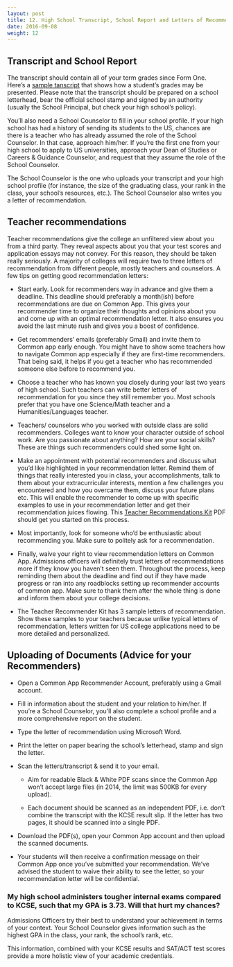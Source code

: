 ```yaml
---
layout: post 
title: 12. High School Transcript, School Report and Letters of Recommendation
date: 2016-09-08
weight: 12
---
```


## Transcript and School Report

The transcript should contain all of your term grades since Form One. Here’s a [sample tanscript](https://drive.google.com/open?id=0BxcN6nrpsXL6Rk9LYlF5dnNVb28) that shows how a student’s grades may be presented. Please note that the transcript should be prepared on a school letterhead, bear the official school stamp and signed by an authority (usually the School Principal, but check your high school’s policy).

You’ll also need a School Counselor to fill in your school profile. If your high school has had a history of sending its students to the US, chances are there is a teacher who has already assumed the role of the School Counselor. In that case, approach him/her. If you’re the first one from your high school to apply to US universities, approach your Dean of Studies or Careers & Guidance Counselor, and request that they assume the role of the School Counselor.

The School Counselor is the one who uploads your transcript and your high school profile (for instance, the size of the graduating class, your rank in the class, your school’s resources, etc.). The School Counselor also writes you a letter of recommendation.

## Teacher recommendations

Teacher recommendations give the college an unfiltered view about you from a third party. They reveal aspects about you that your test scores and application essays may not convey. For this reason, they should be taken really seriously. A majority of colleges will require two to three letters of recommendation from different people, mostly teachers and counselors. A few tips on getting good recommendation letters:

* Start early. Look for recommenders way in advance and give them a deadline. This deadline should preferably a month(ish) before recommendations are due on Common App. This gives your recommender time to organize their thoughts and opinions about you and come up with an optimal recommendation letter. It also ensures you avoid the last minute rush and gives you a boost of confidence.

* Get recommenders’ emails (preferably Gmail) and invite them to Common app early enough. You might have to show some teachers how to navigate Common app especially if they are first-time recommenders. That being said, it helps if you get a teacher who has recommended someone else before to recommend you.

* Choose a teacher who has known you closely during your last two years of high school. Such teachers can write better letters of recommendation for you since they still remember you. Most schools prefer that you have one Science/Math teacher and a Humanities/Languages teacher.

* Teachers/ counselors who you worked with outside class are solid recommenders. Colleges want to know your character outside of school work. Are you passionate about anything? How are your social skills? These are things such recommenders could shed some light on.

* Make an appointment with potential recommenders and discuss what you’d like highlighted in your recommendation letter. Remind them of things that really interested you in class, your accomplishments,  talk to them about your extracurricular interests, mention a few challenges you encountered and how you overcame them, discuss your future plans etc. This will enable the recommender to come up with specific examples to use in your recommendation letter and get their recommendation juices flowing. This [Teacher Recommendations Kit](https://drive.google.com/open?id=0BxcN6nrpsXL6TW9fRzdzM0c4bWs) PDF should get you started on this process.

* Most importantly, look for someone who’d be enthusiastic about recommending you. Make sure to politely ask for a recommendation.

* Finally, waive your right to view recommendation letters on Common App. Admissions officers will definitely trust letters of recommendations more if they know you haven’t seen them. Throughout the process, keep reminding them about the deadline and find out if they have made progress or ran into any roadblocks setting up recommender accounts of common app. Make sure to thank them after the whole thing is done and inform them about your college decisions.

* The Teacher Recommender Kit has 3 sample letters of recommendation. Show these samples to your teachers because unlike typical letters of recommendation, letters written for US college applications need to be more detailed and personalized.

## Uploading of Documents (Advice for your Recommenders)

* Open a Common App Recommender Account, preferably using a Gmail account.

* Fill in information about the student and your relation to him/her. If you’re a School Counselor, you’ll also complete a school profile and a more comprehensive report on the student.

* Type the letter of recommendation using Microsoft Word.

* Print the letter on paper bearing the school’s letterhead, stamp and sign the letter.

* Scan the letters/transcript & send it to your email.

  * Aim for readable Black & White PDF scans since the Common App won’t accept large files (in 2014, the limit was 500KB for every upload).

  * Each document should be scanned as an independent PDF, i.e. don’t combine the transcript with the KCSE result slip. If the letter has two pages, it should be scanned into a single PDF.

* Download the PDF(s), open your Common App account and then upload the scanned documents.

* Your students will then receive a confirmation message on their Common App once you’ve submitted your recommendation. We’ve advised the student to waive their ability to see the letter, so your recommendation letter will be confidential.

### My high school administers tougher internal exams compared to KCSE, such that my GPA is 3.73. Will that hurt my chances?

Admissions Officers try their best to understand your achievement in terms of your context. Your School Counselor gives information such as the highest GPA in the class, your rank, the school’s rank, etc.

This information, combined with your KCSE results and SAT/ACT test scores provide a more holistic view of your academic credentials.
